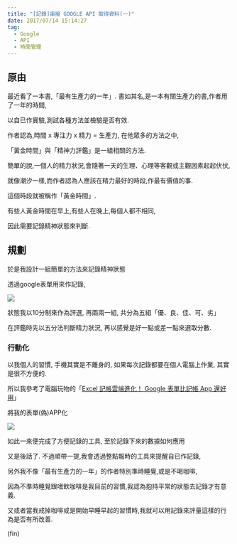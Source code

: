 ```yaml
---
title: "[記錄]串接 GOOGLE API 取得資料(一)"
date: 2017/07/14 15:14:27
tag:
  - Google 
  - API
  - 時間管理
---
```

## 原由

最近看了一本書,「最有生產力的一年」. 書如其名,是一本有關生產力的書,作者用了一年的時間, 

以自已作實驗,測試各種方法並檢驗是否有效. 

作者認為,時間 x 專注力 x 精力 = 生產力, 在他眾多的方法之中, 

「黃金時間」與「精神力評鑑」是一組相關的方法. 

簡單的說,一個人的精力狀況,會隨著一天的生理、心理等客觀或主觀因素起起伏伏,

就像潮汐一樣,而作者認為人應該在精力最好的時段,作最有價值的事.

這個時段就被稱作「黃金時間」.

有些人黃金時間在早上,有些人在晚上,每個人都不相同,

因此需要記錄精神狀態來判斷.

## 規劃

於是我設計一組簡單的方法來記錄精神狀態

透過google表單用來作記錄,

![](https://i.imgur.com/XjfNTZR.jpg)

狀態我以10分制來作為評選, 再兩兩一組, 共分為五組「優、良、佳、可、劣」

在評鑑時先以五分法判斷精力狀況, 再以感覺是好一點或差一點來選取分數. 

### 行動化

以我個人的習慣, 手機其實是不離身的, 如果每次記錄都要在個人電腦上作業, 其實是很不方便的.

所以我參考了電腦玩物的「[Excel 記帳雲端進化！ Google 表單比記帳 App 還好用](http://www.playpcesor.com/2015/09/excel-google-sheet-form-account-book.html)」

將我的表單(偽)APP化

![](https://i.imgur.com/FW0VvjY.jpg)

如此一來便完成了方便記錄的工具, 至於記錄下來的數據如何應用

又是後話了. 不過順帶一提,我會透過整點報時的工具來提醒自已作記錄,

另外我不像「最有生產力的一年」的作者特別準時睡覺,或是不喝咖啡,

因為不準時睡覺跟嗜飲咖啡是我目前的習慣,我認為抱持平常的狀態去記錄才有意義.

又或者當我戒掉咖啡或是開始早睡早起的習慣時,我就可以用記錄來評量這樣的行為是否有所改善.


(fin)